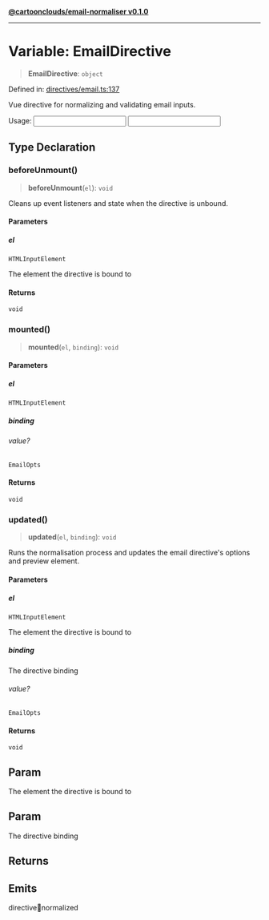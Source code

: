 [**@cartoonclouds/email-normaliser v0.1.0**](../README.md)

***

# Variable: EmailDirective

> **EmailDirective**: `object`

Defined in: [directives/email.ts:137](https://gitlab.com/good-life/glp-frontend/-/blob/main/packages/plugins/email-normaliser/src/directives/email.ts#L137)

Vue directive for normalizing and validating email inputs.

Usage:
<input v-email="{ autoFormat: true, previewSelector: '#emailPreview' }" />
<input v-email="{ onNormalized: (result) => console.log(result) }" />

## Type Declaration

### beforeUnmount()

> **beforeUnmount**(`el`): `void`

Cleans up event listeners and state when the directive is unbound.

#### Parameters

##### el

`HTMLInputElement`

The element the directive is bound to

#### Returns

`void`

### mounted()

> **mounted**(`el`, `binding`): `void`

#### Parameters

##### el

`HTMLInputElement`

##### binding

###### value?

`EmailOpts`

#### Returns

`void`

### updated()

> **updated**(`el`, `binding`): `void`

Runs the normalisation process and updates the email directive's options and preview element.

#### Parameters

##### el

`HTMLInputElement`

The element the directive is bound to

##### binding

The directive binding

###### value?

`EmailOpts`

#### Returns

`void`

## Param

The element the directive is bound to

## Param

The directive binding

## Returns

## Emits

directive:email:normalized
